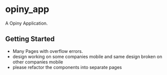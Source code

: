 # opiny_app

A Opiny Application.

## Getting Started

- Many Pages with overflow errors.
- design working on some companies mobile and same design broken on other companies mobile
- please refactor the components into separate pages
